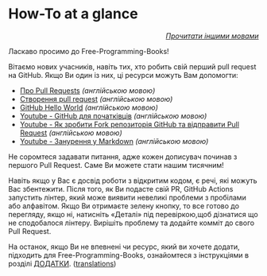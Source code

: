 # How-To at a glance

<div align="right" markdown="1">

*[Прочитати іншими мовами](../README.md#translations)*

</div>

Ласкаво просимо до Free-Programming-Books!

Вітаємо нових учасників, навіть тих, хто робить свій перший pull request на GitHub. Якщо Ви один із них, ці ресурси можуть Вам допомогти:

* [Про Pull Requests](https://docs.github.com/en/pull-requests/collaborating-with-pull-requests/proposing-changes-to-your-work-with-pull-requests/about-pull-requests) *(англійською мовою)*
* [Створення pull request](https://docs.github.com/en/pull-requests/collaborating-with-pull-requests/proposing-changes-to-your-work-with-pull-requests/creating-a-pull-request) *(англійською мовою)*
* [GitHub Hello World](https://docs.github.com/en/get-started/quickstart/hello-world) *(англійською мовою)*
* [Youtube - GitHub для початківців](https://www.youtube.com/watch?v=0fKg7e37bQE) *(англійською мовою)*
* [Youtube - Як зробити Fork репозиторія GitHub та відправити Pull Request](https://www.youtube.com/watch?v=G1I3HF4YWEw) *(англійською мовою)*
* [Youtube - Занурення у Markdown](https://www.youtube.com/watch?v=HUBNt18RFbo) *(англійською мовою)*


Не соромтеся задавати питання, адже кожен дописувач починав з першого Pull Request. Саме Ви можете стати нашим тисячним!

Навіть якщо у Вас є досвід роботи з відкритим кодом, є речі, які можуть Вас збентежити. Після того, як Ви подасте свій PR, GitHub Actions запустить лінтер, який може виявити невеликі проблеми з пробілами або алфавітом. Якщо Ви отримаєте зелену кнопку, то все готово до перегляду, якщо ні, натисніть «Деталі» під перевіркою,щоб дізнатися що не сподобалося лінтеру. Вирішіть проблему та додайте комміт до свого Pull Request.

На останок, якщо Ви не впевнені чи ресурс, який ви хочете додати, підходить для Free-Programming-Books, ознайомтеся з інструкціями в розділі [ДОДАТКИ](CONTRIBUTING.md). ([translations](../README.md#translations))
